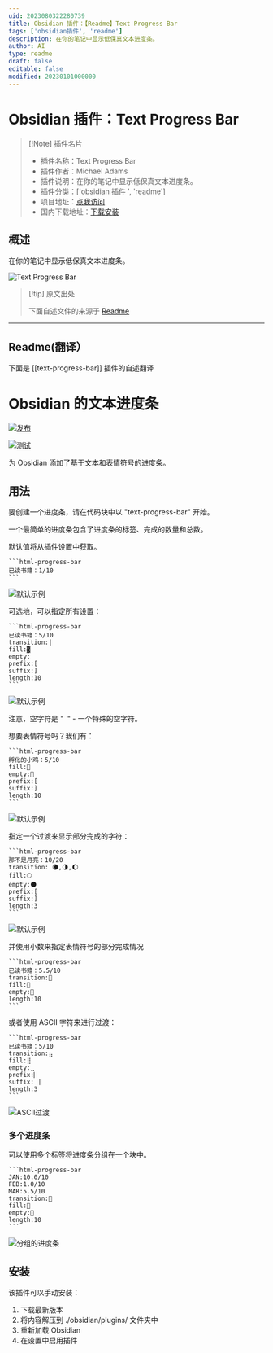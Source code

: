 ```yaml
---
uid: 2023080322280739
title: Obsidian 插件：【Readme】Text Progress Bar
tags: ['obsidian插件', 'readme']
description: 在你的笔记中显示低保真文本进度条。
author: AI
type: readme
draft: false
editable: false
modified: 20230101000000
---
```


# Obsidian 插件：Text Progress Bar

> [!Note] 插件名片
> - 插件名称：Text Progress Bar
> - 插件作者：Michael Adams
> - 插件说明：在你的笔记中显示低保真文本进度条。
> - 插件分类：['obsidian 插件 ', 'readme']
> - 项目地址：[点我访问](https://github.com/michaeladams/obsidian-text-progress-bar)
> - 国内下载地址：[下载安装](https://pkmer.cn/products/plugin/pluginMarket/?text-progress-bar)

## 概述

在你的笔记中显示低保真文本进度条。

![Text Progress Bar](https://cdn.pkmer.cn/covers/text-progress-bar.jpeg!pkmer)

> [!tip] 原文出处
>
>下面自述文件的来源于 [Readme](https://ghproxy.net/https://raw.githubusercontent.com/michaeladams/obsidian-text-progress-bar/master/README.md)
>

---

## Readme(翻译）

下面是 [[text-progress-bar]] 插件的自述翻译

# Obsidian 的文本进度条

[![发布](https://img.shields.io/github/v/release/michaeladams/obsidian-text-progress-bar?display_name=tag)](https://github.com/michaeladams/obsidian-text-progress-bar/releases/latest)

[![测试](https://github.com/michaeladams/obsidian-text-progress-bar/actions/workflows/test.yml/badge.svg)](https://github.com/michaeladams/obsidian-text-progress-bar/actions/workflows/test.yml)

为 Obsidian 添加了基于文本和表情符号的进度条。

## 用法

要创建一个进度条，请在代码块中以 "text-progress-bar" 开始。

一个最简单的进度条包含了进度条的标签、完成的数量和总数。

默认值将从插件设置中获取。

~~~
```html-progress-bar
已读书籍：1/10
```
~~~

![默认示例](images/example-default.jpg)

可选地，可以指定所有设置：

~~~
```html-progress-bar
已读书籍：5/10
transition:|
fill:▓
empty: 
prefix:[
suffix:]
length:10
```
~~~

![默认示例](images/example-all-settings.jpg)

注意，空字符是 "` `" - 一个特殊的空字符。

想要表情符号吗？我们有：

~~~
```html-progress-bar
孵化的小鸡：5/10
fill:🐥
empty:🥚
prefix:[
suffix:]
length:10
```
~~~

![默认示例](images/example-emoji.jpg)

指定一个过渡来显示部分完成的字符：

~~~
```html-progress-bar
那不是月亮：10/20
transition: 🌘,🌗,🌔
fill:🌕
empty:🌑
prefix:[
suffix:]
length:3
```
~~~

![默认示例](images/example-transition-emoji.jpg)

并使用小数来指定表情符号的部分完成情况

~~~
```html-progress-bar
已读书籍：5.5/10
transition:📖
fill:📗
empty:📕
length:10
```
~~~

或者使用 ASCII 字符来进行过渡：

~~~
```html-progress-bar
已读书籍：5/10
transition:⣦
fill:⣿
empty:⣀
prefix:⎸
suffix:⎹
length:3
```
~~~

![ASCII过渡](images/example-transition-ascii.jpg)

### 多个进度条

可以使用多个标签将进度条分组在一个块中。

~~~
```html-progress-bar
JAN:10.0/10
FEB:1.0/10
MAR:5.5/10
transition:📖
fill:📗
empty:📕
length:10
```
~~~

![分组的进度条](images/example-multiple.png)

## 安装

该插件可以手动安装：

1. 下载最新版本
2. 将内容解压到 ./obsidian/plugins/ 文件夹中
3. 重新加载 Obsidian
4. 在设置中启用插件



